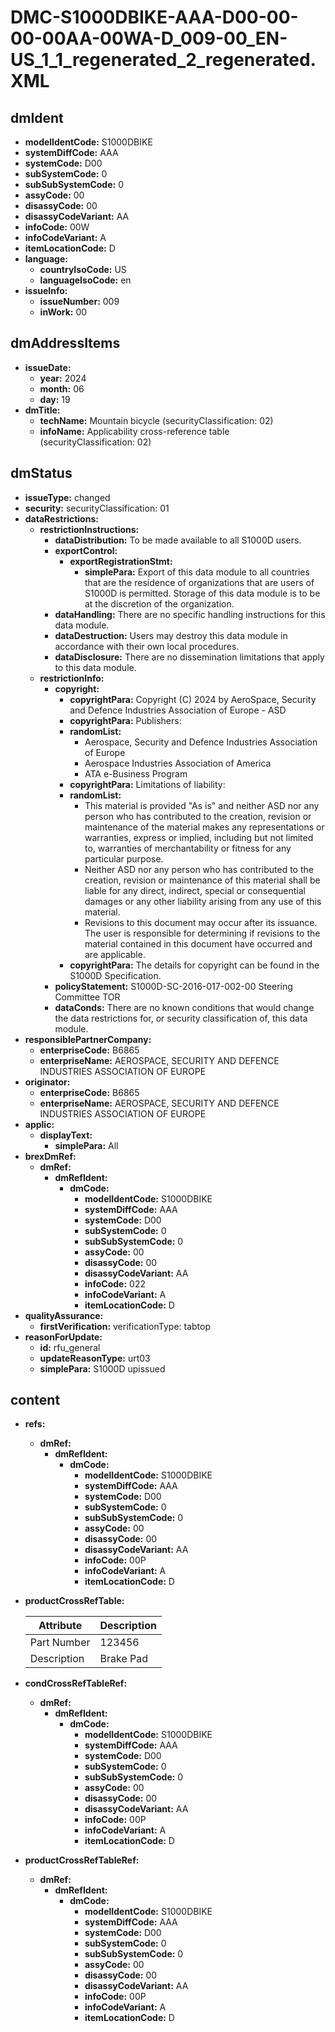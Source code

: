 # DMC-S1000DBIKE-AAA-D00-00-00-00AA-00WA-D_009-00_EN-US_1_1_regenerated_2_regenerated.XML

## dmIdent

*   **modelIdentCode:** S1000DBIKE
*   **systemDiffCode:** AAA
*   **systemCode:** D00
*   **subSystemCode:** 0
*   **subSubSystemCode:** 0
*   **assyCode:** 00
*   **disassyCode:** 00
*   **disassyCodeVariant:** AA
*   **infoCode:** 00W
*   **infoCodeVariant:** A
*   **itemLocationCode:** D
*   **language:**
    *   **countryIsoCode:** US
    *   **languageIsoCode:** en
*   **issueInfo:**
    *   **issueNumber:** 009
    *   **inWork:** 00

## dmAddressItems

*   **issueDate:**
    *   **year:** 2024
    *   **month:** 06
    *   **day:** 19
*   **dmTitle:**
    *   **techName:** Mountain bicycle (securityClassification: 02)
    *   **infoName:** Applicability cross-reference table (securityClassification: 02)

## dmStatus

*   **issueType:** changed
*   **security:** securityClassification: 01
*   **dataRestrictions:**
    *   **restrictionInstructions:**
        *   **dataDistribution:** To be made available to all S1000D users.
        *   **exportControl:**
            *   **exportRegistrationStmt:**
                *   **simplePara:** Export of this data module to all countries that are the residence of organizations that are users of S1000D is permitted. Storage of this data module is to be at the discretion of the organization.
        *   **dataHandling:** There are no specific handling instructions for this data module.
        *   **dataDestruction:** Users may destroy this data module in accordance with their own local procedures.
        *   **dataDisclosure:** There are no dissemination limitations that apply to this data module.
    *   **restrictionInfo:**
        *   **copyright:**
            *   **copyrightPara:** Copyright (C) 2024 by AeroSpace, Security and Defence Industries Association of Europe - ASD
            *   **copyrightPara:** Publishers:
            *   **randomList:**
                *   Aerospace, Security and Defence Industries Association of Europe
                *   Aerospace Industries Association of America
                *   ATA e-Business Program
            *   **copyrightPara:** Limitations of liability:
            *   **randomList:**
                *   This material is provided "As is" and neither ASD nor any person who has contributed to the creation, revision or maintenance of the material makes any representations or warranties, express or implied, including but not limited to, warranties of merchantability or fitness for any particular purpose.
                *   Neither ASD nor any person who has contributed to the creation, revision or maintenance of this material shall be liable for any direct, indirect, special or consequential damages or any other liability arising from any use of this material.
                *   Revisions to this document may occur after its issuance. The user is responsible for determining if revisions to the material contained in this document have occurred and are applicable.
            *   **copyrightPara:** The details for copyright can be found in the S1000D Specification.
        *   **policyStatement:** S1000D-SC-2016-017-002-00 Steering Committee TOR
        *   **dataConds:** There are no known conditions that would change the data restrictions for, or security classification of, this data module.
*   **responsiblePartnerCompany:**
    *   **enterpriseCode:** B6865
    *   **enterpriseName:** AEROSPACE, SECURITY AND DEFENCE INDUSTRIES ASSOCIATION OF EUROPE
*   **originator:**
    *   **enterpriseCode:** B6865
    *   **enterpriseName:** AEROSPACE, SECURITY AND DEFENCE INDUSTRIES ASSOCIATION OF EUROPE
*   **applic:**
    *   **displayText:**
        *   **simplePara:** All
*   **brexDmRef:**
    *   **dmRef:**
        *   **dmRefIdent:**
            *   **dmCode:**
                *   **modelIdentCode:** S1000DBIKE
                *   **systemDiffCode:** AAA
                *   **systemCode:** D00
                *   **subSystemCode:** 0
                *   **subSubSystemCode:** 0
                *   **assyCode:** 00
                *   **disassyCode:** 00
                *   **disassyCodeVariant:** AA
                *   **infoCode:** 022
                *   **infoCodeVariant:** A
                *   **itemLocationCode:** D
*   **qualityAssurance:**
    *   **firstVerification:** verificationType: tabtop
*   **reasonForUpdate:**
    *   **id:** rfu\_general
    *   **updateReasonType:** urt03
    *   **simplePara:** S1000D upissued

## content

*   **refs:**
    *   **dmRef:**
        *   **dmRefIdent:**
            *   **dmCode:**
                *   **modelIdentCode:** S1000DBIKE
                *   **systemDiffCode:** AAA
                *   **systemCode:** D00
                *   **subSystemCode:** 0
                *   **subSubSystemCode:** 0
                *   **assyCode:** 00
                *   **disassyCode:** 00
                *   **disassyCodeVariant:** AA
                *   **infoCode:** 00P
                *   **infoCodeVariant:** A
                *   **itemLocationCode:** D
*   **productCrossRefTable:**

    | Attribute       | Description |
    | --------------- | ----------- |
    | Part Number     | 123456      |
    | Description     | Brake Pad   |
*   **condCrossRefTableRef:**
    *   **dmRef:**
        *   **dmRefIdent:**
            *   **dmCode:**
                *   **modelIdentCode:** S1000DBIKE
                *   **systemDiffCode:** AAA
                *   **systemCode:** D00
                *   **subSystemCode:** 0
                *   **subSubSystemCode:** 0
                *   **assyCode:** 00
                *   **disassyCode:** 00
                *   **disassyCodeVariant:** AA
                *   **infoCode:** 00P
                *   **infoCodeVariant:** A
                *   **itemLocationCode:** D
*   **productCrossRefTableRef:**
    *   **dmRef:**
        *   **dmRefIdent:**
            *   **dmCode:**
                *   **modelIdentCode:** S1000DBIKE
                *   **systemDiffCode:** AAA
                *   **systemCode:** D00
                *   **subSystemCode:** 0
                *   **subSubSystemCode:** 0
                *   **assyCode:** 00
                *   **disassyCode:** 00
                *   **disassyCodeVariant:** AA
                *   **infoCode:** 00P
                *   **infoCodeVariant:** A
                *   **itemLocationCode:** D